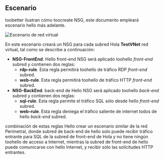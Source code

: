 ## <a name="scenario"></a>Escenario
toobetter ilustran cómo toocreate NSG, este documento empleará escenario hello más adelante.

![Escenario de red virtual](./media/virtual-networks-create-nsg-scenario-include/figure1.png)

En este escenario creará un NSG para cada subred Hola **TestVNet** red virtual, tal como se describe a continuación: 

* **NSG-FrontEnd**. Hello front-end NSG será aplicado toohello *front-end* subred y contienen dos reglas:    
  * **rdp-rule**. Esta regla permitirá toohello de tráfico RDP *front-end* subred.
  * **web-rule**. Esta regla permitirá toohello de tráfico HTTP *front-end* subred.
* **NSG-BackEnd**. back-end de Hello NSG será aplicado toohello *back-end* subred y contienen dos reglas:    
  * **sql-rule**. Esta regla permite el tráfico SQL sólo desde hello *front-end* subred.
  * **web-rule**. Esta regla deniega el tráfico saliente de internet todos de hello *back-end* subred.

combinación de estas reglas Hello crear un escenario similar de la red Perimetral, donde subred de back-end de hello solo puede recibir tráfico entrante para SQL de la subred de front-end de Hola y no tiene ningún toohello de acceso a Internet, mientras la subred de front-end de hello puede comunicarse con hello Internet, y recibir sólo las solicitudes HTTP entrantes.

